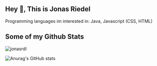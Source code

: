 ## Hey 👋, This is Jonas Riedel
<!--- [![Gmail Badge](https://img.shields.io/badge/-jonasriedel@jonasriedel.com-c14438?style=flat&logo=Gmail&logoColor=white&link=mailto:jonasriedel@jonasriedel.com)](mailto:jonasriedel@jonasriedel.com) [![Github Badge](https://img.shields.io/badge/-jonasrdl-grey?style=flat&logo=github&logoColor=white&link=https://github.com/jonasrdl/)](https://www.github.com/jonasrdl/) [![Twitter Badge](https://img.shields.io/badge/-jvnxs7-00acee?style=flat&logo=twitter&logoColor=white&link=https://twitter.com/jvnxs7/)](https://www.twitter.com/jvnxs7/) <p align='left'>16 years old,
Based in Germany</p>
-->

Programming languages im interested in: Java, Javascript (CSS, HTML)

## Some of my Github Stats
<p align=left> <img src=https://komarev.com/ghpvc/?username=jonasrdl alt=jonasrdl /> </p>

![Anurag's GitHub stats](https://github-readme-stats.vercel.app/api?username=jonasrdl&show_icons=true&theme=tokyonight)
<!-- [![Top Langs](https://github-readme-stats.vercel.app/api/top-langs/?username=jonasrdl&layout=compact)](https://github.com/jonasrdl/github-readme-stats) -->
